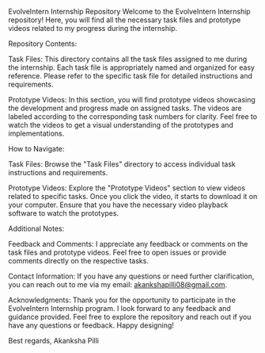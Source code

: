 EvolveIntern Internship Repository
Welcome to the EvolveIntern Internship repository!
Here, you will find all the necessary task files and prototype videos related to my progress during the internship.

Repository Contents:

  Task Files:
    This directory contains all the task files assigned to me during the internship.
    Each task file is appropriately named and organized for easy reference.
    Please refer to the specific task file for detailed instructions and requirements.

  Prototype Videos:
    In this section, you will find prototype videos showcasing the development and progress made on assigned tasks.
    The videos are labeled according to the corresponding task numbers for clarity.
    Feel free to watch the videos to get a visual understanding of the prototypes and implementations.

How to Navigate:

  Task Files:
    Browse the "Task Files" directory to access individual task instructions and requirements.

  Prototype Videos:
    Explore the "Prototype Videos" section to view videos related to specific tasks.
    Once you click the video, it starts to download it on your computer.
    Ensure that you have the necessary video playback software to watch the prototypes.

Additional Notes:

  Feedback and Comments:
    I appreciate any feedback or comments on the task files and prototype videos.
    Feel free to open issues or provide comments directly on the respective tasks.

  Contact Information:
    If you have any questions or need further clarification, you can reach out to me via my email: akankshapilli08@gmail.com.

Acknowledgments:
  Thank you for the opportunity to participate in the EvolveIntern Internship program.
  I look forward to any feedback and guidance provided.
  Feel free to explore the repository and reach out if you have any questions or feedback. Happy designing!

Best regards,
Akanksha Pilli
